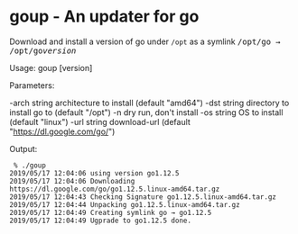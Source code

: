 # goup - An updater for go

Download and install a version of go under `/opt` as a symlink <tt>/opt/go → /opt/go<i>version</i></tt>

Usage: goup [version]

Parameters:

  -arch string
    	architecture to install (default "amd64")
  -dst string
    	directory to install go to (default "/opt")
  -n	dry run, don't install
  -os string
    	OS to install (default "linux")
  -url string
    	download-url (default "https://dl.google.com/go/")

Output:

     % ./goup
    2019/05/17 12:04:06 using version go1.12.5
    2019/05/17 12:04:06 Downloading https://dl.google.com/go/go1.12.5.linux-amd64.tar.gz
    2019/05/17 12:04:43 Checking Signature go1.12.5.linux-amd64.tar.gz
    2019/05/17 12:04:44 Unpacking go1.12.5.linux-amd64.tar.gz
    2019/05/17 12:04:49 Creating symlink go → go1.12.5
    2019/05/17 12:04:49 Ugprade to go1.12.5 done.

